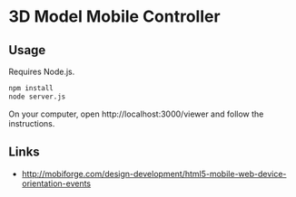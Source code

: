 # 3D Model Mobile Controller

## Usage

Requires Node.js.

```bash
npm install
node server.js
```

On your computer, open http://localhost:3000/viewer and follow the instructions.

## Links

* http://mobiforge.com/design-development/html5-mobile-web-device-orientation-events
